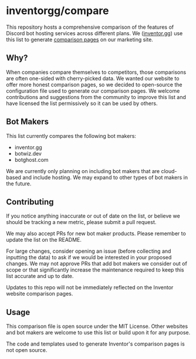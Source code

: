 # inventorgg/compare
This repository hosts a comprehensive comparison of the features of Discord bot hosting services across different plans. We ([inventor.gg](https://inventor.gg)) use this list to generate [comparison pages](https://inventor.gg/compare) on our marketing site.

## Why?
When companies compare themselves to competitors, those comparisons are often one-sided with cherry-picked data. We wanted our website to offer more honest comparison pages, so we decided to open-source the configuration file used to generate our comparison pages. We welcome contributions and suggestions from the community to improve this list and have licensed the list permissively so it can be used by others.

## Bot Makers
This list currently compares the following bot makers:

- inventor.gg
- botwiz.dev
- botghost.com

We are currently only planning on including bot makers that are cloud-based and include hosting. We may expand to other types of bot makers in the future.

## Contributing
If you notice anything inaccurate or out of date on the list, or believe we should be tracking a new metric, please submit a pull request.

We may also accept PRs for new bot maker products. Please remember to update the list on the README.

For large changes, consider opening an issue (before collecting and inputting the data) to ask if we would be interested in your proposed changes. We may not approve PRs that add bot makers we consider out of scope or that significantly increase the maintenance required to keep this list accurate and up to date.

Updates to this repo will not be immediately reflected on the Inventor website comparison pages.

## Usage
This comparison file is open source under the MIT License. Other websites and bot makers are welcome to use this list or build upon it for any purpose.

The code and templates used to generate Inventor's comparison pages is not open source.
